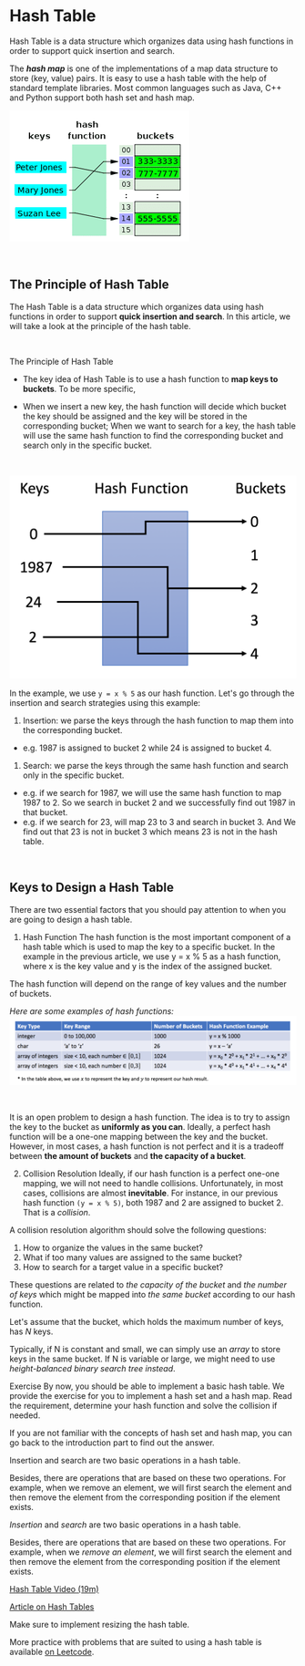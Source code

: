 # Hash Table
Hash Table is a data structure which organizes data using hash functions in order to support quick insertion and search.

The __*hash map*__ is one of the implementations of a map data structure to store (key, value) pairs.
It is easy to use a hash table with the help of standard template libraries. Most common languages such as Java, C++ and Python support both hash set and hash map.


![hash image](hashTable.png)

<br>

## The Principle of Hash Table

The Hash Table is a data structure which organizes data using hash functions in order to support __quick insertion and search__. In this article, we will take a look at the principle of the hash table.

<br>

The Principle of Hash Table
* The key idea of Hash Table is to use a hash function to __map keys to buckets__. To be more specific,

* When we insert a new key, the hash function will decide which bucket the key should be assigned and the key will be stored in the corresponding bucket;
When we want to search for a key, the hash table will use the same hash function to find the corresponding bucket and search only in the specific bucket.

<br>

![hash example](hashexample.png)

In the example, we use `y = x % 5` as our hash function. Let's go through the insertion and search strategies using this example:

1. Insertion: we parse the keys through the hash function to map them into the corresponding bucket.
* e.g. 1987 is assigned to bucket 2 while 24 is assigned to bucket 4.

1. Search: we parse the keys through the same hash function and search only in the specific bucket.
* e.g. if we search for 1987, we will use the same hash function to map 1987 to 2. So we search in bucket 2 and we successfully find out 1987 in that bucket.
* e.g. if we search for 23, will map 23 to 3 and search in bucket 3. And We find out that 23 is not in bucket 3 which means 23 is not in the hash table.

<br>

## Keys to Design a Hash Table

There are two essential factors that you should pay attention to when you are going to design a hash table.

 

1. Hash Function
The hash function is the most important component of a hash table which is used to map the key to a specific bucket. In the example in the previous article, we use y = x % 5 as a hash function, where x is the key value and y is the index of the assigned bucket.

The hash function will depend on the range of key values and the number of buckets.

*Here are some examples of hash functions:*
![hash functions](hashfunction.png)


<br>

It is an open problem to design a hash function. The idea is to try to assign the key to the bucket as **uniformly as you can**. Ideally, a perfect hash function will be a one-one mapping between the key and the bucket. However, in most cases, a hash function is not perfect and it is a tradeoff between **the amount of buckets** and **the capacity of a bucket**.

 

2. Collision Resolution
Ideally, if our hash function is a perfect one-one mapping, we will not need to handle collisions. Unfortunately, in most cases, collisions are almost **inevitable**. For instance, in our previous hash function `(y = x % 5)`, both 1987 and 2 are assigned to bucket 2. That is a *collision*.

A collision resolution algorithm should solve the following questions:

1. How to organize the values in the same bucket?
2. What if too many values are assigned to the same bucket?
3. How to search for a target value in a specific bucket?


These questions are related to *the capacity of the bucket* and *the number of keys* which might be mapped into *the same bucket* according to our hash function.

Let's assume that the bucket, which holds the maximum number of keys, has *N* keys.

Typically, if N is constant and small, we can simply use an *array* to store keys in the same bucket. If N is variable or large, we might need to use *height-balanced binary search tree instead*.

 

Exercise
By now, you should be able to implement a basic hash table. We provide the exercise for you to implement a hash set and a hash map. Read the requirement, determine your hash function and solve the collision if needed. 

If you are not familiar with the concepts of hash set and hash map, you can go back to the introduction part to find out the answer.

Insertion and search are two basic operations in a hash table.

Besides, there are operations that are based on these two operations. For example, when we remove an element, we will first search the element and then remove the element from the corresponding position if the element exists.

*Insertion* and *search* are two basic operations in a hash table.

Besides, there are operations that are based on these two operations. For example, when we *remove an element*, we will first search the element and then remove the element from the corresponding position if the element exists.

[Hash Table Video (19m)](https://www.youtube.com/watch?v=sfWyugl4JWA)  

[Article on Hash Tables]()

Make sure to implement resizing the hash table. 

More practice with problems that are suited to using a hash table is available [on Leetcode](https://leetcode.com/tag/hash-table/).

